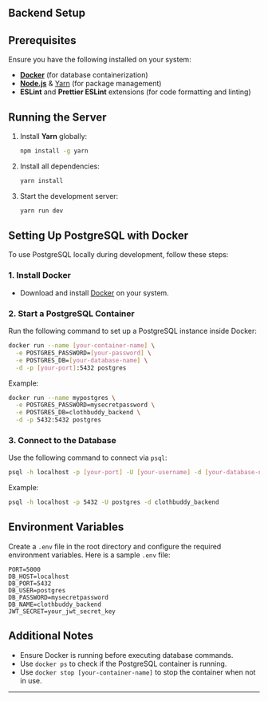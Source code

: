 ## Backend Setup

## Prerequisites

Ensure you have the following installed on your system:

- **[Docker](https://www.docker.com/get-started)** (for database containerization)
- **[Node.js](https://nodejs.org/)** & [Yarn](https://yarnpkg.com/getting-started/install) (for package management)
- **ESLint** and **Prettier ESLint** extensions (for code formatting and linting)

## Running the Server

1. Install **Yarn** globally:

   ```sh
   npm install -g yarn
   ```

2. Install all dependencies:

   ```sh
   yarn install


   ```

3. Start the development server:
   ```sh
   yarn run dev
   ```

## Setting Up PostgreSQL with Docker

To use PostgreSQL locally during development, follow these steps:

### 1. Install Docker

- Download and install [Docker](https://www.docker.com/get-started) on your system.

### 2. Start a PostgreSQL Container

Run the following command to set up a PostgreSQL instance inside Docker:

```sh
docker run --name [your-container-name] \
  -e POSTGRES_PASSWORD=[your-password] \
  -e POSTGRES_DB=[your-database-name] \
  -d -p [your-port]:5432 postgres
```

Example:

```sh
docker run --name mypostgres \
  -e POSTGRES_PASSWORD=mysecretpassword \
  -e POSTGRES_DB=clothbuddy_backend \
  -d -p 5432:5432 postgres
```

### 3. Connect to the Database

Use the following command to connect via `psql`:

```sh
psql -h localhost -p [your-port] -U [your-username] -d [your-database-name]
```

Example:

```sh
psql -h localhost -p 5432 -U postgres -d clothbuddy_backend
```

## Environment Variables

Create a `.env` file in the root directory and configure the required environment variables. Here is a sample `.env` file:

```env
PORT=5000
DB_HOST=localhost
DB_PORT=5432
DB_USER=postgres
DB_PASSWORD=mysecretpassword
DB_NAME=clothbuddy_backend
JWT_SECRET=your_jwt_secret_key
```

## Additional Notes

- Ensure Docker is running before executing database commands.
- Use `docker ps` to check if the PostgreSQL container is running.
- Use `docker stop [your-container-name]` to stop the container when not in use.

---
